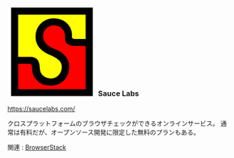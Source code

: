 ### ![Logo](img/saucelabs.png) Sauce Labs
<https://saucelabs.com/>

クロスプラットフォームのブラウザチェックができるオンラインサービス。
通常は有料だが、オープンソース開発に限定した無料のプランもある。

関連 : [BrowserStack](https://www.browserstack.com/)
